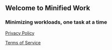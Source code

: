 ## Welcome to Minified Work

### Minimizing workloads, one task at a time


[Privacy Policy](./PRIVACY.md)

[Terms of Service](./TERMS.md)


